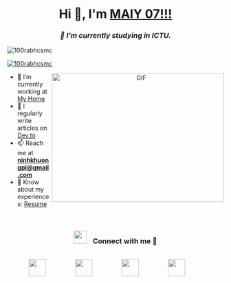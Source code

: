 <h1 align="center">Hi 👋, I'm <a href="https://100rabhcsmc.github.io/Me.io/" target="blank">MAIY 07!!!</a></h1>
<h3 align="center"><i>🌱 I’m currently studying in ICTU.</i></h3>

<p align="left">
  <img src="https://komarev.com/ghpvc/?username=100rabhcsmc&label=Profile%20views&color=0e75b6&style=flat" alt="100rabhcsmc" />
</p>

<p align="left">
  <a href="https://www.tiktok.com/@ninhkhuong.05" target="blank">
    <img src="https://img.shields.io/twitter/follow/100rabhcsmc?logo=twitter&style=for-the-badge" alt="100rabhcsmc" />
  </a>
</p>

<a target="_blank" align="center">
  <img align="right" height="300" width="400" alt="GIF" src="https://media.giphy.com/media/SWoSkN6DxTszqIKEqv/giphy.gif">
</a>

- 🔭 I’m currently working at <a href="https://phoenix.tech/griffyn/" target="blank">My Home</a>
- 📝 I regularly write articles on [Dev.to](https://dev.to/100rabhcsmc)
- 📫 Reach me at <strong>ninhkhuongpl@gmail.com</strong>
- 📄 Know about my experiences: <a href="https://github.com/100rabhcsmc/Me.io/blob/master/01SaurabhChavanReactNativeResume.pdf" target="blank">Resume</a>
<br/>

<h3 align="center">
  <img src="https://media.giphy.com/media/iY8CRBdQXODJSCERIr/giphy.gif" width="30" height="30" style="margin-right: 10px;">
  Connect with me 🤝
</h3>

<p align="center">
  <div style="display: flex; justify-content: space-between; align-items: center; width: 80%; margin: auto;">
    <div style="margin-top: 15px; margin-right: 40px;">
      <a target="_blank" href="https://www.linkedin.com/">
        <img src="https://img.icons8.com/?size=100&id=98960&format=png&color=000000" width="40" height="40">
      </a>
    </div>
    <div style="margin-top: 15px; margin-right: 40px;">
      <a target="_blank" href="https://github.com/maiychrus25/">
        <img src="https://img.icons8.com/?size=100&id=62856&format=png&color=000000" width="40" height="40">
      </a>
    </div>
    <div style="margin-top: 15px; margin-right: 40px;">
      <a target="_blank" href="https://www.instagram.com/khuong.ninh.963/">
        <img src="https://img.icons8.com/?size=100&id=32323&format=png&color=000000" width="40" height="40">
      </a>
    </div>
    <div style="margin-top: 15px; margin-right: 40px;">
      <a target="_blank" href="https://www.tiktok.com/@ninhkhuong.05">
        <img src="https://img.icons8.com/?size=100&id=118640&format=png&color=000000" width="40" height="40">
      </a>
    </div>
  </div>
</p>
